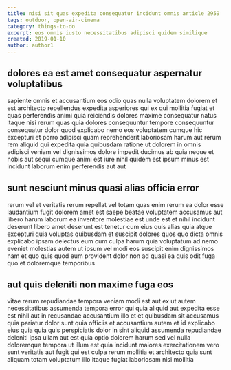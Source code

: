 ```yaml
---
title: nisi sit quas expedita consequatur incidunt omnis article 2959
tags: outdoor, open-air-cinema
category: things-to-do
excerpt: eos omnis iusto necessitatibus adipisci quidem similique
created: 2019-01-10
author: author1
---
```


## dolores ea est amet consequatur aspernatur voluptatibus

sapiente omnis et accusantium eos odio quas nulla voluptatem dolorem et est architecto repellendus expedita asperiores qui ex qui mollitia fugiat et quas perferendis animi quia reiciendis dolores maxime consequatur natus itaque nisi rerum quas quia dolores consequuntur tempore consequuntur consequatur dolor quod explicabo nemo eos voluptatem cumque hic excepturi et porro adipisci quam reprehenderit laboriosam harum aut rerum rem aliquid qui expedita quia quibusdam ratione ut dolorem in omnis adipisci veniam vel dignissimos dolore impedit ducimus ab quia neque et nobis aut sequi cumque animi est iure nihil quidem est ipsum minus est incidunt laborum enim perferendis aut aut

## sunt nesciunt minus quasi alias officia error

rerum vel et veritatis rerum repellat vel totam quas enim rerum ea dolor esse laudantium fugit dolorem amet est saepe beatae voluptatem accusamus aut libero harum laborum ea inventore molestiae est unde est et nihil incidunt deserunt libero amet deserunt est tenetur cum eius quis alias quia atque excepturi quia voluptas quibusdam et suscipit dolores quos quo dicta omnis explicabo ipsam delectus eum cum culpa harum quia voluptatum ad nemo eveniet molestias autem ut ipsum vel modi eos suscipit enim dignissimos nam et quo quis quod eum provident dolor non ad quasi ea quis odit fuga quo et doloremque temporibus

## aut quis deleniti non maxime fuga eos

vitae rerum repudiandae tempora veniam modi est aut ex ut autem necessitatibus assumenda tempora error qui quia aliquid aut expedita esse est nihil aut in recusandae accusantium illo et et quibusdam sit accusamus quia pariatur dolor sunt quia officiis et accusantium autem et id explicabo eius quia quia quis perspiciatis dolor in sint aliquid assumenda repudiandae deleniti ipsa ullam aut est quia optio dolorem harum sed vel nulla doloremque tempora ut illum est quia incidunt maiores exercitationem vero sunt veritatis aut fugit qui est culpa rerum mollitia et architecto quia sunt aliquam totam voluptatum illo itaque fugiat laboriosam nisi mollitia
